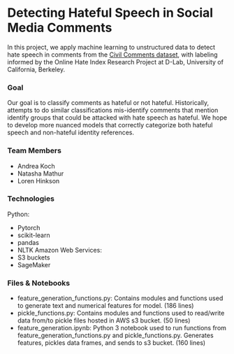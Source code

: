 # Detecting Hateful Speech in Social Media Comments

In this project, we apply machine learning to unstructured data to detect hate speech in comments from the [Civil Comments dataset](https://www.kaggle.com/c/jigsaw-unintended-bias-in-toxicity-classification), with labeling informed by the Online Hate Index Research Project at D-Lab, University of California, Berkeley.

### Goal
Our goal is to classify comments as hateful or not hateful. Historically, attempts to do similar classifications mis-identify comments that mention identify groups that could be attacked with hate speech as hateful. We hope to develop more nuanced models that correctly categorize both hateful speech and non-hateful identity references.

### Team Members
- Andrea Koch
- Natasha Mathur
- Loren Hinkson

### Technologies
Python:
  - Pytorch
  - scikit-learn
  - pandas
  - NLTK
Amazon Web Services:
  - S3 buckets
  - SageMaker

### Files & Notebooks
- feature_generation_functions.py:  Contains modules and functions used to generate text and numerical features for model. (186 lines)
- pickle_functions.py:  Contains modules and functions used to read/write data from/to pickle files hosted in AWS s3 bucket. (50 lines)
- feature_generation.ipynb:  Python 3 notebook used to run functions from feature_generation_functions.py and pickle_functions.py.  Generates features, pickles data frames, and sends to s3 bucket. (160 lines)
